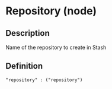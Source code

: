 # Repository (node)

## Description
Name of the repository to create in Stash

## Definition 

```
"repository" : ("repository")
```